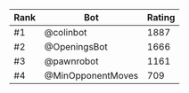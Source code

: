 Rank|Bot|Rating
---|---|---
#1|@colinbot|1887
#2|@OpeningsBot|1666
#3|@pawnrobot|1161
#4|@MinOpponentMoves|709
